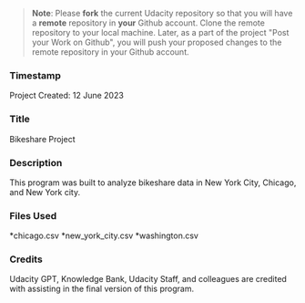 >**Note**: Please **fork** the current Udacity repository so that you will have a **remote** repository in **your** Github account. Clone the remote repository to your local machine. Later, as a part of the project "Post your Work on Github", you will push your proposed changes to the remote repository in your Github account.

### Timestamp 
Project Created: 12 June 2023

### Title
Bikeshare Project

### Description
This program was built to analyze bikeshare data in New York City, Chicago, and New York city. 

### Files Used
*chicago.csv
*new_york_city.csv
*washington.csv

### Credits
Udacity GPT, Knowledge Bank, Udacity Staff, and colleagues are credited with assisting in the final version of this program. 

